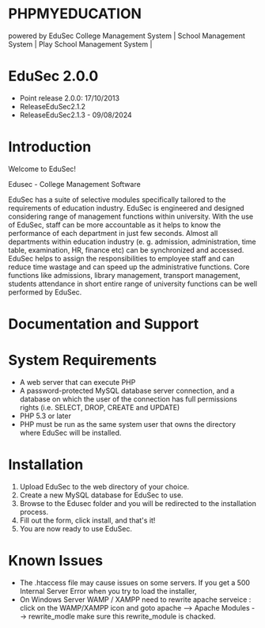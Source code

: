 # PHPMYEDUCATION
powered by EduSec
College Management System | School Management System | Play School Management System |

# EduSec 2.0.0 #
* Point release 2.0.0: 17/10/2013
* ReleaseEduSec2.1.2
* ReleaseEduSec2.1.3 - 09/08/2024

# Introduction #
Welcome to  EduSec!

Edusec - College Management Software

EduSec has a suite of selective modules specifically tailored to the requirements of education industry. EduSec is engineered and designed considering range of management functions within university. With the use of EduSec, staff can be more accountable as it helps to know the performance of each department in just few seconds. Almost all departments within education industry (e. g. admission, administration, time table, examination, HR, finance etc) can be synchronized and accessed. EduSec helps to assign the responsibilities to employee staff and can reduce time wastage and can speed up the administrative functions. Core functions like admissions, library management, transport management, students attendance in short entire range of university functions can be well performed by EduSec.

# Documentation and Support #


# System Requirements #
* A web server that can execute PHP
* A password-protected MySQL database server connection, and a database on which the user of the connection has full permissions rights (i.e. SELECT, DROP, CREATE and UPDATE)
* PHP 5.3 or later
* PHP must be run as the same system user that owns the directory where EduSec will be installed.

# Installation #
1. Upload EduSec to the web directory of your choice.
2. Create a new MySQL database for EduSec to use.
3. Browse to the Edusec folder and you will be redirected to the installation process.
4. Fill out the form, click install, and that's it!
5. You are now ready to use EduSec.

# Known Issues #
- The  .htaccess  file  may  cause  issues  on  some  servers.  If  you  get  a   500 Internal Server Error  when you  try  to load the installer,  
- On Windows Server WAMP / XAMPP  need to rewrite apache serveice : click on the WAMP/XAMPP icon and goto apache --> Apache Modules --> rewrite_modle  make sure this rewrite_module is chacked.
